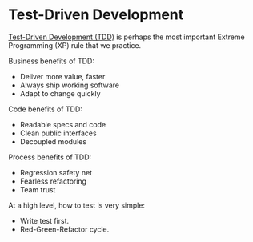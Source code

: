 Test-Driven Development
======================

[Test-Driven Development (TDD)](http://www.extremeprogramming.org/rules/testfirst.html) is perhaps the most important Extreme Programming (XP) rule that we practice.

Business benefits of TDD:

* Deliver more value, faster
* Always ship working software
* Adapt to change quickly

Code benefits of TDD:

* Readable specs and code
* Clean public interfaces
* Decoupled modules

Process benefits of TDD:

* Regression safety net
* Fearless refactoring
* Team trust

At a high level, how to test is very simple:

* Write test first.
* Red-Green-Refactor cycle.